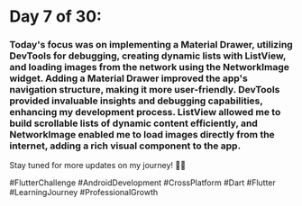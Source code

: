 # Day 7 of 30:
### Today's focus was on implementing a Material Drawer, utilizing DevTools for debugging, creating dynamic lists with ListView, and loading images from the network using the NetworkImage widget. Adding a Material Drawer improved the app's navigation structure, making it more user-friendly. DevTools provided invaluable insights and debugging capabilities, enhancing my development process. ListView allowed me to build scrollable lists of dynamic content efficiently, and NetworkImage enabled me to load images directly from the internet, adding a rich visual component to the app.

Stay tuned for more updates on my journey! 🚀📱

#FlutterChallenge #AndroidDevelopment #CrossPlatform #Dart #Flutter #LearningJourney #ProfessionalGrowth
